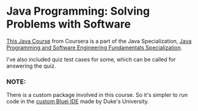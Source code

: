 # Java Programming: Solving Problems with Software
<a href="https://www.coursera.org/learn/java-programming">This Java Course</a> from Coursera is a part of the Java Specialization, <a href="https://www.coursera.org/specializations/java-programming">Java Programming and Software Engineering Fundamentals Specialization</a>.

I've also included quiz test cases for some, which can be called for answering the quiz.

<h3>NOTE:</h3>
There is a custom package involved in this course. So it's simpler to run code in the <a href="http://www.dukelearntoprogram.com/downloads/bluej.php?course=2">custom Bluej IDE</a> made by Duke's University.
